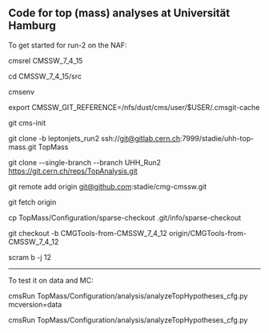 Code for top (mass) analyses at Universität Hamburg
------------------------------------------------------

To get started for run-2 on the NAF:


cmsrel CMSSW_7_4_15

cd CMSSW_7_4_15/src

cmsenv

export CMSSW_GIT_REFERENCE=/nfs/dust/cms/user/$USER/.cmsgit-cache

git cms-init

git clone -b leptonjets_run2 ssh://git@gitlab.cern.ch:7999/stadie/uhh-top-mass.git TopMass

git clone --single-branch --branch UHH_Run2 https://git.cern.ch/reps/TopAnalysis.git

git remote add origin git@github.com:stadie/cmg-cmssw.git

git fetch origin

cp TopMass/Configuration/sparse-checkout .git/info/sparse-checkout

git checkout -b CMGTools-from-CMSSW_7_4_12 origin/CMGTools-from-CMSSW_7_4_12

scram b -j 12


----------------------------------------------------------
To test it on data and MC:

cmsRun TopMass/Configuration/analysis/analyzeTopHypotheses_cfg.py  mcversion=data

cmsRun TopMass/Configuration/analysis/analyzeTopHypotheses_cfg.py